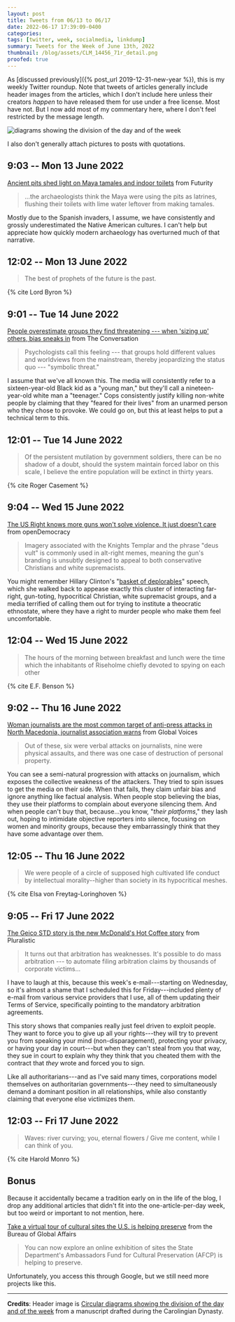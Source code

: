 ```yaml
---
layout: post
title: Tweets from 06/13 to 06/17
date: 2022-06-17 17:39:09-0400
categories:
tags: [twitter, week, socialmedia, linkdump]
summary: Tweets for the Week of June 13th, 2022
thumbnail: /blog/assets/CLM_14456_71r_detail.png
proofed: true
---
```


As [discussed previously]({% post_url 2019-12-31-new-year %}), this is my weekly Twitter roundup.  Note that tweets of articles generally include header images from the articles, which I don't include here unless their creators *happen* to have released them for use under a free license.  Most have not.  But I now add most of my commentary here, where I don't feel restricted by the message length.

![diagrams showing the division of the day and of the week](/blog/assets/CLM_14456_71r_detail.png "diagrams showing the division of the day and of the week")

I also don't generally attach pictures to posts with quotations.

## 9:03 -- Mon 13 June 2022

[<i class="fab fa-twitter-square"></i>](https://jcolag.github.io/twitter/1536333313736028160) [Ancient pits shed light on Maya tamales and indoor toilets](https://www.futurity.org/maya-archaeology-toilets-tamales-2750152/) from Futurity

 > ...the archaeologists think the Maya were using the pits as latrines, flushing their toilets with lime water leftover from making tamales.

Mostly due to the Spanish invaders, I assume, we have consistently and grossly underestimated the Native American cultures.  I can't help but appreciate how quickly modern archaeology has overturned much of that narrative.

## 12:02 -- Mon 13 June 2022

[<i class="fab fa-twitter-square"></i>](https://jcolag.github.io/twitter/1536378360493920256)

 > The best of prophets of the future is the past.

{% cite Lord Byron %}

## 9:01 -- Tue 14 June 2022

[<i class="fab fa-twitter-square"></i>](https://jcolag.github.io/twitter/1536695198633238528) [People overestimate groups they find threatening --- when 'sizing up' others, bias sneaks in](https://theconversation.com/people-overestimate-groups-they-find-threatening-when-sizing-up-others-bias-sneaks-in-184357) from The Conversation

 > Psychologists call this feeling --- that groups hold different values and worldviews from the mainstream, thereby jeopardizing the status quo --- "symbolic threat."

I assume that we've all known this.  The media will consistently refer to a sixteen-year-old Black kid as a "young man," but they'll call a nineteen-year-old white man a "teenager."  Cops consistently justify killing non-white people by claiming that they "feared for their lives" from an unarmed person who they chose to provoke.  We could go on, but this at least helps to put a technical term to this.

## 12:01 -- Tue 14 June 2022

[<i class="fab fa-twitter-square"></i>](https://jcolag.github.io/twitter/1536740496516820993)

 > Of the persistent mutilation by government soldiers, there can be no shadow of a doubt, should the system maintain forced labor on this scale, I believe the entire population will be extinct in thirty years.

{% cite Roger Casement %}

## 9:04 -- Wed 15 June 2022

[<i class="fab fa-twitter-square"></i>](https://jcolag.github.io/twitter/1537058341049991173) [The US Right knows more guns won't solve violence. It just doesn't care](https://www.opendemocracy.net/en/5050/gun-violence-white-christian-uvalde/) from openDemocracy

 > Imagery associated with the Knights Templar and the phrase "deus vult" is commonly used in alt-right memes, meaning the gun's branding is unsubtly designed to appeal to both conservative Christians and white supremacists.

You might remember Hillary Clinton's "[basket of deplorables](https://en.wikipedia.org/wiki/Basket_of_deplorables)" speech, which she walked back to appease exactly this cluster of interacting far-right, gun-toting, hypocritical Christian, white supremacist groups, and a media terrified of calling them out for trying to institute a theocratic ethnostate, where they have a right to murder people who make them feel uncomfortable.

## 12:04 -- Wed 15 June 2022

[<i class="fab fa-twitter-square"></i>](https://jcolag.github.io/twitter/1537103639658889219)

 > The hours of the morning between breakfast and lunch were the time which the inhabitants of Riseholme chiefly devoted to spying on each other

{% cite E.F. Benson %}

## 9:02 -- Thu 16 June 2022

[<i class="fab fa-twitter-square"></i>](https://jcolag.github.io/twitter/1537420225624174592) [Woman journalists are the most common target of anti-press attacks in North Macedonia, journalist association warns](https://globalvoices.org/2022/06/10/woman-journalists-are-the-most-common-target-of-anti-press-attacks-in-north-macedonia-journalist-association-warns/) from Global Voices

 > Out of these, six were verbal attacks on journalists, nine were physical assaults, and there was one case of destruction of personal property.

You can see a semi-natural progression with attacks on journalism, which exposes the collective weakness of the attackers.  They tried to spin issues to get the media on their side.  When that fails, they claim unfair bias and ignore anything like factual analysis.  When people stop believing the bias, they use their platforms to complain about everyone silencing them.  And when people can't buy that, because...you know, "*their platforms*," they lash out, hoping to intimidate objective reporters into silence, focusing on women and minority groups, because they embarrassingly think that they have some advantage over them.

## 12:05 -- Thu 16 June 2022

[<i class="fab fa-twitter-square"></i>](https://jcolag.github.io/twitter/1537466279191273474)

 > We were people of a circle of supposed high cultivated life conduct by intellectual morality--higher than society in its hypocritical meshes.

{% cite Elsa von Freytag-Loringhoven %}

## 9:05 -- Fri 17 June 2022

[<i class="fab fa-twitter-square"></i>](https://jcolag.github.io/twitter/1537783369697738752) [The Geico STD story is the new McDonald's Hot Coffee story](https://pluralistic.net/2022/06/12/hot-coffee/#mcgeico) from Pluralistic

 > It turns out that arbitration has weaknesses. It's possible to do mass arbitration --- to automate filing arbitration claims by thousands of corporate victims...

I have to laugh at this, because this week's e-mail---starting on Wednesday, so it's almost a shame that I scheduled this for Friday---included plenty of e-mail from various service providers that I use, all of them updating their Terms of Service, specifically pointing to the mandatory arbitration agreements.

This story shows that companies really just feel driven to exploit people.  They want to force you to give up all your rights---they will try to prevent you from speaking your mind (non-disparagement), protecting your privacy, or having your day in court---but when they can't steal from you that way, they sue in court to explain why they think that you cheated them with the contract that *they* wrote and forced you to sign.

Like all authoritarians---and as I've said many times, corporations model themselves on authoritarian governments---they need to simultaneously demand a dominant position in all relationships, while also constantly claiming that everyone else victimizes them.

## 12:03 -- Fri 17 June 2022

[<i class="fab fa-twitter-square"></i>](https://jcolag.github.io/twitter/1537828163786399749)

 > Waves: river curving; you, eternal flowers / Give me content, while I can think of you.

{% cite Harold Monro %}

## Bonus

Because it accidentally became a tradition early on in the life of the blog, I drop any additional articles that didn't fit into the one-article-per-day week, but too weird or important to not mention, here.

<i class="fas fa-square"></i> [Take a virtual tour of cultural sites the U.S. is helping preserve](https://share.america.gov/take-virtual-tour-cultural-sites-us-helping-preserve/) from the Bureau of Global Affairs

 > You can now explore an online exhibition of sites the State Department's Ambassadors Fund for Cultural Preservation (AFCP) is helping to preserve.

Unfortunately, you access this through Google, but we still need more projects like this.

* * *

**Credits**:  Header image is [Circular diagrams showing the division of the day and of the week](https://commons.wikimedia.org/wiki/File:CLM_14456_71r_detail.jpg) from a manuscript drafted during the Carolingian Dynasty.
